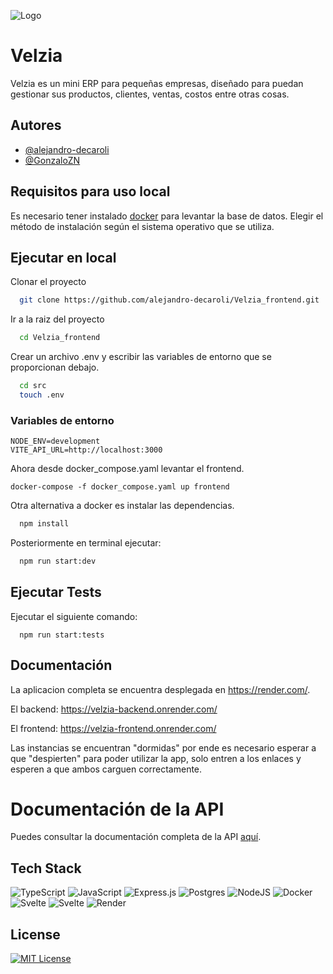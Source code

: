 ![Logo](https://github.com/user-attachments/assets/29c85e36-fe28-496c-8b20-be96fd504f4f)


# Velzia

Velzia es un mini ERP para pequeñas empresas, diseñado para puedan gestionar sus productos, clientes, ventas, costos entre otras cosas.




## Autores

- [@alejandro-decaroli](https://github.com/alejandro-decaroli)
- [@GonzaloZN](https://github.com/GonzaloZN)


## Requisitos para uso local

Es necesario tener instalado [docker](https://www.docker.com/) para levantar la base de datos. Elegir el método de instalación según el sistema operativo que se utiliza.



    
## Ejecutar en local

Clonar el proyecto

```bash
  git clone https://github.com/alejandro-decaroli/Velzia_frontend.git
```

Ir a la raiz del proyecto

```bash
  cd Velzia_frontend
```

Crear un archivo .env y escribir las variables de entorno que se proporcionan debajo.

```bash
  cd src
  touch .env
``` 

### Variables de entorno

```
NODE_ENV=development
VITE_API_URL=http://localhost:3000
```

Ahora desde docker_compose.yaml levantar el frontend.

```
docker-compose -f docker_compose.yaml up frontend
``` 

Otra alternativa a docker es instalar las dependencias.

```bash
  npm install
```

Posteriormente en terminal ejecutar:

```bash
  npm run start:dev
```


## Ejecutar Tests

Ejecutar el siguiente comando:

```
  npm run start:tests
```


## Documentación

La aplicacion completa se encuentra desplegada en https://render.com/.

El backend: https://velzia-backend.onrender.com/

El frontend: https://velzia-frontend.onrender.com/

Las instancias se encuentran "dormidas" por ende es necesario esperar a que "despierten" para poder utilizar la app, solo entren a los enlaces y esperen a que ambos carguen correctamente.

# Documentación de la API

Puedes consultar la documentación completa de la API [aquí](src/docs/api.md).
## Tech Stack
![TypeScript](https://img.shields.io/badge/typescript-%23007ACC.svg?style=for-the-badge&logo=typescript&logoColor=white)
![JavaScript](https://img.shields.io/badge/javascript-%23323330.svg?style=for-the-badge&logo=javascript&logoColor=%23F7DF1E)
![Express.js](https://img.shields.io/badge/express.js-%23404d59.svg?style=for-the-badge&logo=express&logoColor=%2361DAFB)
![Postgres](https://img.shields.io/badge/postgres-%23316192.svg?style=for-the-badge&logo=postgresql&logoColor=white)
![NodeJS](https://img.shields.io/badge/node.js-6DA55F?style=for-the-badge&logo=node.js&logoColor=white)
![Docker](https://img.shields.io/badge/docker-%230db7ed.svg?style=for-the-badge&logo=docker&logoColor=white)
![Svelte](https://img.shields.io/badge/svelte-%23f1413d.svg?style=for-the-badge&logo=svelte&logoColor=white)
![Svelte](https://img.shields.io/badge/svelte-%23f1413d.svg?style=for-the-badge&logo=svelte&logoColor=white)
![Render](https://img.shields.io/badge/Render-%46E3B7.svg?style=for-the-badge&logo=render&logoColor=white)
## License

[![MIT License](https://img.shields.io/badge/License-MIT-green.svg)](https://choosealicense.com/licenses/mit/)
